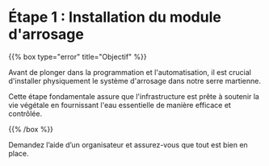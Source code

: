 # Étape 1 : Installation du module d'arrosage

{{% box type="error" title="Objectif" %}}

Avant de plonger dans la programmation et l'automatisation, il est crucial
d'installer physiquement le système d'arrosage dans notre serre martienne.

Cette étape fondamentale assure que l'infrastructure est prête à soutenir la vie
végétale en fournissant l'eau essentielle de manière efficace et contrôlée.

{{% /box %}}

Demandez l’aide d’un organisateur et assurez-vous que tout est bien en place.
